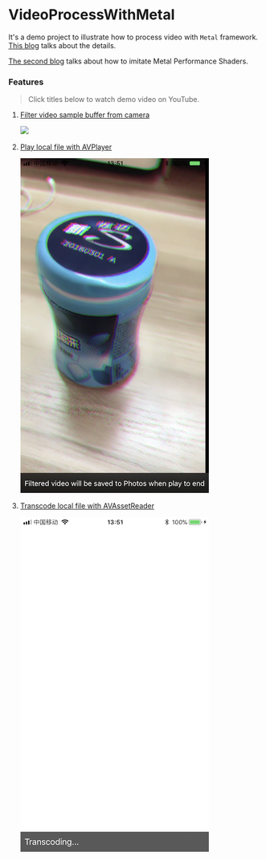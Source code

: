 # VideoProcessWithMetal

It's a demo project to illustrate how to process video with `Metal` framework. [This blog](https://tomisacat.xyz/tech/2017/08/06/video-process-with-metal.html) talks about the details.

[The second blog](https://tomisacat.xyz/tech/2018/01/03/imitate-metal-performance-shader.html) talks about how to imitate Metal Performance Shaders.

### Features

> Click titles below to watch demo video on YouTube.

1. [Filter video sample buffer from camera](https://youtu.be/IaKyNHqQ7rk)

    ![](images/IMG_9089.PNG)
    
2. [Play local file with AVPlayer](https://youtu.be/y_ycZAzR5Ks)

    ![](images/IMG_9090.PNG)
    
3. [Transcode local file with AVAssetReader](https://youtu.be/zZC4Yz3vfgI)

    ![](images/IMG_9091.PNG)


